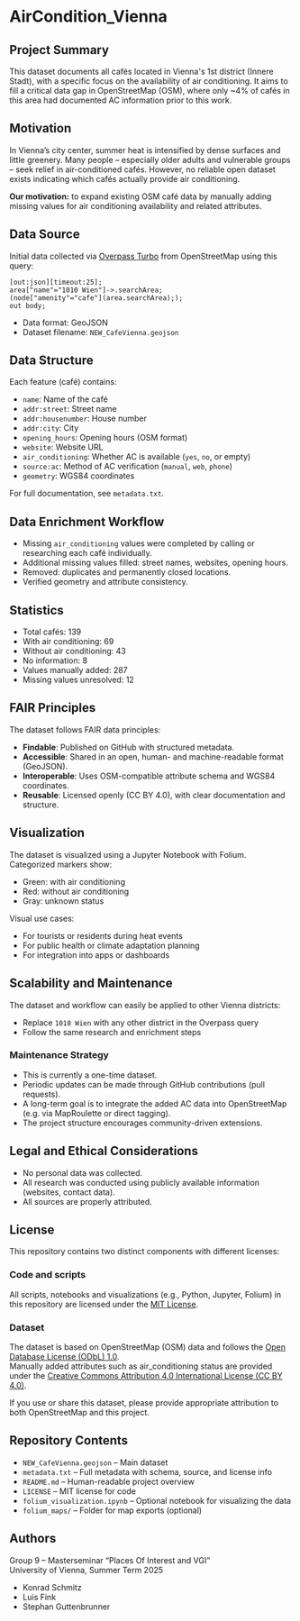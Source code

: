 # AirCondition_Vienna

## Project Summary

This dataset documents all cafés located in Vienna's 1st district (Innere Stadt), with a specific focus on the availability of air conditioning. It aims to fill a critical data gap in OpenStreetMap (OSM), where only ~4% of cafés in this area had documented AC information prior to this work.

## Motivation

In Vienna’s city center, summer heat is intensified by dense surfaces and little greenery. Many people – especially older adults and vulnerable groups – seek relief in air-conditioned cafés. However, no reliable open dataset exists indicating which cafés actually provide air conditioning.

**Our motivation:** to expand existing OSM café data by manually adding missing values for air conditioning availability and related attributes.

## Data Source

Initial data collected via [Overpass Turbo](https://overpass-turbo.eu/) from OpenStreetMap using this query:

```overpass
[out:json][timeout:25];
area["name"="1010 Wien"]->.searchArea;
(node["amenity"="cafe"](area.searchArea););
out body;
```

- Data format: GeoJSON  
- Dataset filename: `NEW_CafeVienna.geojson`

## Data Structure

Each feature (café) contains:
- `name`: Name of the café
- `addr:street`: Street name
- `addr:housenumber`: House number
- `addr:city`: City
- `opening_hours`: Opening hours (OSM format)
- `website`: Website URL
- `air_conditioning`: Whether AC is available (`yes`, `no`, or empty)
- `source:ac`: Method of AC verification (`manual`, `web`, `phone`)
- `geometry`: WGS84 coordinates

For full documentation, see `metadata.txt`.

## Data Enrichment Workflow

- Missing `air_conditioning` values were completed by calling or researching each café individually.
- Additional missing values filled: street names, websites, opening hours.
- Removed: duplicates and permanently closed locations.
- Verified geometry and attribute consistency.

## Statistics

- Total cafés: 139  
- With air conditioning: 69  
- Without air conditioning: 43  
- No information: 8  
- Values manually added: 287  
- Missing values unresolved: 12

## FAIR Principles

The dataset follows FAIR data principles:
- **Findable**: Published on GitHub with structured metadata.
- **Accessible**: Shared in an open, human- and machine-readable format (GeoJSON).
- **Interoperable**: Uses OSM-compatible attribute schema and WGS84 coordinates.
- **Reusable**: Licensed openly (CC BY 4.0), with clear documentation and structure.

## Visualization

The dataset is visualized using a Jupyter Notebook with Folium.  
Categorized markers show:
- Green: with air conditioning
- Red: without air conditioning
- Gray: unknown status

Visual use cases:
- For tourists or residents during heat events
- For public health or climate adaptation planning
- For integration into apps or dashboards

## Scalability and Maintenance

The dataset and workflow can easily be applied to other Vienna districts:
- Replace `1010 Wien` with any other district in the Overpass query
- Follow the same research and enrichment steps

### Maintenance Strategy

- This is currently a one-time dataset.
- Periodic updates can be made through GitHub contributions (pull requests).
- A long-term goal is to integrate the added AC data into OpenStreetMap (e.g. via MapRoulette or direct tagging).
- The project structure encourages community-driven extensions.

## Legal and Ethical Considerations

- No personal data was collected.
- All research was conducted using publicly available information (websites, contact data).
- All sources are properly attributed.

## License

This repository contains two distinct components with different licenses:

### Code and scripts

All scripts, notebooks and visualizations (e.g., Python, Jupyter, Folium) in this repository are licensed under the [MIT License](LICENSE).

### Dataset

The dataset is based on OpenStreetMap (OSM) data and follows the [Open Database License (ODbL) 1.0](https://opendatacommons.org/licenses/odbl/).  
Manually added attributes such as air_conditioning status are provided under the [Creative Commons Attribution 4.0 International License (CC BY 4.0)](https://creativecommons.org/licenses/by/4.0/).

If you use or share this dataset, please provide appropriate attribution to both OpenStreetMap and this project.

## Repository Contents

- `NEW_CafeVienna.geojson` – Main dataset  
- `metadata.txt` – Full metadata with schema, source, and license info  
- `README.md` – Human-readable project overview  
- `LICENSE` – MIT license for code  
- `folium_visualization.ipynb` – Optional notebook for visualizing the data  
- `folium_maps/` – Folder for map exports (optional)

## Authors

Group 9 – Masterseminar “Places Of Interest and VGI”  
University of Vienna, Summer Term 2025

- Konrad Schmitz  
- Luis Fink  
- Stephan Guttenbrunner


